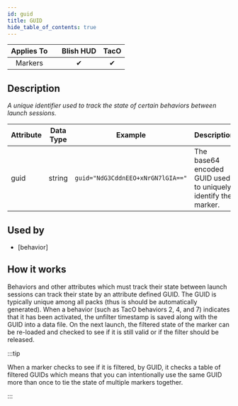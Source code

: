 ```yaml
---
id: guid
title: GUID
hide_table_of_contents: true
---
```


| Applies To | | Blish HUD | TacO |
|-|-|-|-|
| <center>Markers</center> | | <center>✔</center> | <center>✔</center> |

## Description

*A unique identifier used to track the state of certain behaviors between launch sessions.*

| Attribute | Data Type | Example | Description |
|-|-|-|-|
| guid | string | `guid="NdG3CddnEEO+xNrGN7lGIA=="` | The base64 encoded GUID used to uniquely identify the marker. |

## Used by
- [behavior]

## How it works

Behaviors and other attributes which must track their state between launch sessions can track their state by an attribute defined GUID.  The GUID is typically unique among all packs (thus is should be automatically generated).  When a behavior (such as TacO behaviors 2, 4, and 7) indicates that it has been activated, the unfilter timestamp is saved along with the GUID into a data file.  On the next launch, the filtered state of the marker can be re-loaded and checked to see if it is still valid or if the filter should be released.

:::tip

When a marker checks to see if it is filtered, by GUID, it checks a table of filtered GUIDs which means that you can intentionally use the same GUID more than once to tie the state of multiple markers together.

:::